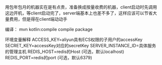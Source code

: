
用包年包月的机器实在是有点贵，准备换成按量收费的机器，client启动时先调用这边开机，等client启动完了，server端基本上也差不多了，这样应该可以节省大量费用，但是得在client端动动手

编译：
mvn kotlin:compile compile package

环境变量解释
ACCESS_KEY=aliyun具有ECS权限的子用户的accessKey
SECRET_KEY=accessKey对应的secretKey
SERVER_INSTANCE_ID=具体服务的管理主机
REDIS_HOST=redis的Host (可选，默认localhost)
REDIS_PORT=redis的port (可选，默认6379)
